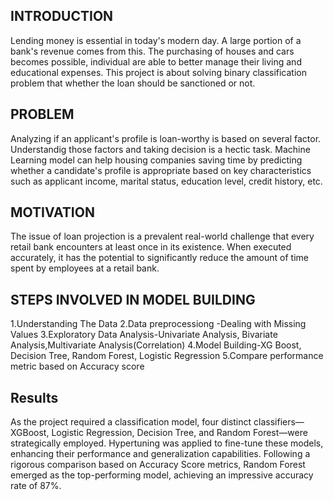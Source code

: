 ## INTRODUCTION
Lending money is essential in today's modern day. A large portion of a bank's revenue comes from this. The purchasing of houses and cars becomes possible, individual are able to better manage their living and educational expenses. This project is about solving binary classification problem that whether the loan should be sanctioned or not. 

## PROBLEM
Analyzing if an applicant's profile is loan-worthy is based on several factor. Understandig those factors and taking decision is a hectic task.  Machine Learning model can help housing companies saving time by predicting whether a candidate's profile is appropriate based on key characteristics such as applicant income, marital status, education level, credit history, etc.

## MOTIVATION
The issue of loan projection is a prevalent real-world challenge that every retail bank encounters at least once in its existence. When executed accurately, it has the potential to significantly reduce the amount of time spent by employees at a retail bank.

## STEPS INVOLVED IN MODEL BUILDING
1.Understanding The Data
2.Data preprocessiong -Dealing with Missing Values
3.Exploratory Data Analysis-Univariate Analysis, Bivariate Analysis,Multivariate Analysis(Correlation)
4.Model Building-XG Boost, Decision Tree, Random Forest, Logistic Regression
5.Compare performance metric based on Accuracy score

## Results
As the project required a classification model, four distinct classifiers—XGBoost, Logistic Regression, Decision Tree, and Random Forest—were strategically employed. Hypertuning was applied to fine-tune these models, enhancing their performance and generalization capabilities. Following a rigorous comparison based on Accuracy Score metrics, Random Forest emerged as the top-performing model, achieving an impressive accuracy rate of 87%.

